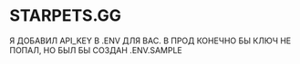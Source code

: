 # STARPETS.GG
Я ДОБАВИЛ API_KEY В .ENV ДЛЯ ВАС. В ПРОД КОНЕЧНО БЫ КЛЮЧ НЕ ПОПАЛ, НО БЫЛ БЫ СОЗДАН .ENV.SAMPLE
